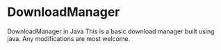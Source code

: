 # DownloadManager
DownloadManager in Java
This is a basic download manager built using java. Any modifications are most welcome.
